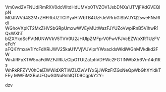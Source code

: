 Vm0wd2VFNUdiRmRXV0doVlltdHdUMVp0TVZOV1JsbDNXa1JTVjFKdGVEQlpN
M0JIWVd4S2MxZHFRbUZTClYyaHlWbTB4UzFJeVRrbGlSbVJYQ2sweFNsRldi
WGhoVXpKT2MxZHVSbGRpUmxwWVEyMUtWazFJYUZoVwpiRnB5VlhwR1QxWXhT
blZXYkdScFVtNUNWVkV5TVV0U2JHUlpZMFprV0FwVFJVcEZWbXRTUzFVeFdY
aFQKYmxaV1lYcFdXRlJWV25kaU1VVjVUVlprYWxacldsWldiWGhMVkdkd2FW
WnJiRFpXTW5oaFdWZFJlRlJzClpGTUtZa1phVDFWc2FGTlNWbXh6Vm14d1Rs
WnRkRFZYV0hCelZWWldXRTlWZUZwV1YxSjJWRzFrZGxNeQpWbGhXYldkTFEy
MWFiMXBuUFQwS0NuRnhlQT09CgpkY2Y=

dzv